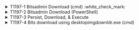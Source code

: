 <details>
<summary>T1197-1 Bitsadmin Download (cmd) :white_check_mark:
</summary>
  <b>Splunk</b>
<pre>$ index=win_* EventChannel="Microsoft-Windows-Sysmon/Operational" Image="*bitsadmin.exe" AND (CommandLine="*transfer*" OR CommandLine="*download*") </pre>
</details>
<details>
<summary>T1197-2 Bitsadmin Download (PowerShell)
</summary>
<pre>$ NA </pre>
</details>
<details>
<summary>T1197-3 Persist, Download, & Execute
</summary>
<pre>$ NA </pre>
</details>
<details>
<summary>T1197-4 Bits download using desktopimgdownldr.exe (cmd)
</summary>
<pre>$ NA </pre>
</details>

